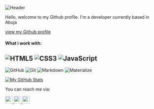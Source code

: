 ![Header](https://capsule-render.vercel.app/api?type=waving&height=150&color=gradient&text=Talatu%20Ibrahim&textBg=false&fontColor=fff&fontSize=50&section=header)

Hello, welcome to my Github profile. I'm a developer currently based in Abuja

[view my Github profile](https:/talatuibrahim)

#### What i work with:
![HTML5](https://img.shields.io/badge/-HTML5-E34F26?style=flat-square&logo=html5&logoColor=white)
![CSS3](https://img.shields.io/badge/-CSS3-1572B6?style=flat-square&logo=css3)
![JavaScript](https://img.shields.io/badge/-JavaScript-F7DF1E?style=flat-square&logo=javascript&logoColor=black)
---
![GitHub](https://img.shields.io/badge/-GitHub-181717?style=flat-square&logo=github&logoColor=white)
![Git](https://img.shields.io/badge/-Git-F05032?style=flat-square&logo=git&logoColor=white)
![Markdown](https://img.shields.io/badge/-Markdown-181717?style=flat-square&logo=markdown&logoColor=white)
![Materialize](https://img.shields.io/badge/-MaterializeCSS-ee6e73?style=flat-square&logo=html5&logoColor=white)

[![My GitHub Stats](https://github-readme-stats.vercel.app/api?username=Talatu&show=prs_merged,prs_merged_percentage&show_icons=true&theme=transparent&hide_title=true&rank_icon=github&card_width=400)](https://github.com/anuraghazra/github-readme-stats) 


You can reach me via:

[ <img height="24" width="24" src="https://cdn.simpleicons.org/gmail"/> ](mailto:italatu95@gmai.com)
[ <img height="24" width="24" src="https://cdn.simpleicons.org/instagram"/> ](https://www.instagram,com/leahibrahimhussaini )
[ <img height="24" width="24" src="https://cdn.simpleicons.org/facebook"/> ](https://www.facebook.com/leahibrahimhussaini)




<!--
**talatuibrahim/talatuibrahim** is a ✨ _special_ ✨ repository because its `README.md` (this file) appears on your GitHub profile.

Here are some ideas to get you started:

- 🔭 I’m currently working on ...
- 🌱 I’m currently learning ...
- 👯 I’m looking to collaborate on ...
- 🤔 I’m looking for help with ...
- 💬 Ask me about ...
- 📫 How to reach me: ...
- 😄 Pronouns: ...
- ⚡ Fun fact: ...
-->
